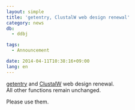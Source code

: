 ```yaml
---
layout: simple
title: 'getentry, ClustalW web design renewal'
category: news
db:
  - ddbj

tags:
  - Announcement

date: 2014-04-11T10:38:16+09:00
lang: en
---
```


<p><a href="http://getentry.ddbj.nig.ac.jp/top-e.html">getentry</a> and <a href="http://clustalw.ddbj.nig.ac.jp/index.php?lang=en">ClustalW</a> web design renewal.<br>All other functions remain unchanged.</p>

<p>Please use them.</p>
